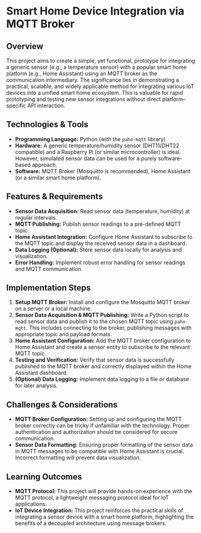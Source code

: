 # Smart Home Device Integration via MQTT Broker

## Overview

This project aims to create a simple, yet functional, prototype for integrating a generic sensor (e.g., a temperature sensor) with a popular smart home platform (e.g., Home Assistant) using an MQTT broker as the communication intermediary.  The significance lies in demonstrating a practical, scalable, and widely applicable method for integrating various IoT devices into a unified smart home ecosystem.  This is valuable for rapid prototyping and testing new sensor integrations without direct platform-specific API interaction.

## Technologies & Tools

- **Programming Language:** Python (with the `paho-mqtt` library)
- **Hardware:**  A generic temperature/humidity sensor (DHT11/DHT22 compatible) and a Raspberry Pi (or similar microcontroller) is ideal.  However, simulated sensor data can be used for a purely software-based approach.
- **Software:**  MQTT Broker (Mosquitto is recommended), Home Assistant (or a similar smart home platform).

## Features & Requirements

- **Sensor Data Acquisition:** Read sensor data (temperature, humidity) at regular intervals.
- **MQTT Publishing:** Publish sensor readings to a pre-defined MQTT topic.
- **Home Assistant Integration:** Configure Home Assistant to subscribe to the MQTT topic and display the received sensor data in a dashboard.
- **Data Logging (Optional):**  Store sensor data locally for analysis and visualization.
- **Error Handling:** Implement robust error handling for sensor readings and MQTT communication.

## Implementation Steps

1. **Setup MQTT Broker:** Install and configure the Mosquitto MQTT broker on a server or a local machine.
2. **Sensor Data Acquisition & MQTT Publishing:** Write a Python script to read sensor data and publish it to the chosen MQTT topic using `paho-mqtt`.  This includes connecting to the broker, publishing messages with appropriate topic and payload formats.
3. **Home Assistant Configuration:**  Add the MQTT broker configuration to Home Assistant and create a sensor entity to subscribe to the relevant MQTT topic.
4. **Testing and Verification:** Verify that sensor data is successfully published to the MQTT broker and correctly displayed within the Home Assistant dashboard.
5. **(Optional) Data Logging:** Implement data logging to a file or database for later analysis.

## Challenges & Considerations

- **MQTT Broker Configuration:** Setting up and configuring the MQTT broker correctly can be tricky if unfamiliar with the technology.  Proper authentication and authorization should be considered for secure communication.
- **Sensor Data Formatting:** Ensuring proper formatting of the sensor data in MQTT messages to be compatible with Home Assistant is crucial. Incorrect formatting will prevent data visualization.

## Learning Outcomes

- **MQTT Protocol:** This project will provide hands-on experience with the MQTT protocol, a lightweight messaging protocol ideal for IoT applications.
- **IoT Device Integration:** This project reinforces the practical skills of integrating a sensor device with a smart home platform, highlighting the benefits of a decoupled architecture using message brokers.

